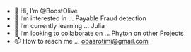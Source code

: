 - 👋 Hi, I’m @BoostOlive
- 👀 I’m interested in ... Payable Fraud detection
- 🌱 I’m currently learning ... Julia
- 💞️ I’m looking to collaborate on ... Phyton on other Projects
- 📫 How to reach me ...
obasrotimi@gmail.com
<!---
BoostOlive/BoostOlive is a ✨ special ✨ repository because its `README.md` (this file) appears on your GitHub profile.
You can click the Preview link to take a look at your changes.
--->
